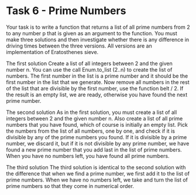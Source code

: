 # Task 6 - Prime Numbers
Your task is to write a function that returns a list of all prime numbers from 2 to any number p that is given as an argument to the function. You must make three solutions and then investigate whether there is any difference in driving times between the three versions. All versions are an implementation of Eratosthenes sieve.

The first solution
Create a list of all integers between 2 and the given number n. You can use the call Enum.to_list (2..n) to create the list of numbers. The first number in the list is a prime number and it should be the first number in the list that we generate. Now remove all numbers in the rest of the list that are divisible by the first number, use the function belt / 2. If the result is an empty list, we are ready, otherwise you have found the next prime number.

The second solution
As in the first solution, you must create a list of all integers between 2 and the given number n. Also create a list of all prime numbers that you have found, which of course is initially an empty list. Pick the numbers from the list of all numbers, one by one, and check if it is divisible by any of the prime numbers you found. If it is divisible by a prime number, we discard it, but if it is not divisible by any prime number, we have found a new prime number that you add last in the list of prime numbers. When you have no numbers left, you have found all prime numbers.

The third solution
The third solution is identical to the second solution with the difference that when we find a prime number, we first add it to the list of prime numbers. When we have no numbers left, we take and turn the list of prime numbers so that they come in numerical order.